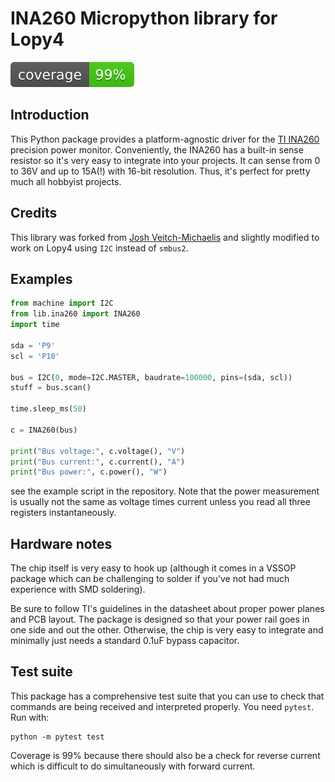 # INA260 Micropython library for Lopy4
![coverage](coverage.svg)
## Introduction

This Python package provides a platform-agnostic driver for the [TI INA260](https://www.ti.com/product/INA260) precision power monitor. Conveniently, the INA260 has a built-in sense resistor so it's very easy to integrate into your projects. It can sense from 0 to 36V and up to 15A(!) with 16-bit resolution. Thus, it's perfect for pretty much all hobbyist projects.  

## Credits
This library was forked from [Josh Veitch-Michaelis](https://github.com/jveitchmichaelis) and slightly modified to work on Lopy4 using `I2C` instead of `smbus2`.

## Examples
```python
from machine import I2C
from lib.ina260 import INA260
import time

sda = 'P9'
scl = 'P10'

bus = I2C(0, mode=I2C.MASTER, baudrate=100000, pins=(sda, scl))
stuff = bus.scan()

time.sleep_ms(50)

c = INA260(bus)

print("Bus voltage:", c.voltage(), "V")
print("Bus current:", c.current(), "A")
print("Bus power:", c.power(), "W")
```

see the example script in the repository. Note that the power measurement is usually not the same as voltage times current unless you read all three registers instantaneously.

## Hardware notes

The chip itself is very easy to hook up (although it comes in a VSSOP package which can be challenging to solder if you've not had much experience with SMD soldering).

Be sure to follow TI's guidelines in the datasheet about proper power planes and PCB layout. The package is designed so that your power rail goes in one side and out the other. Otherwise, the chip is very easy to integrate and minimally just needs a standard 0.1uF bypass capacitor.

## Test suite

This package has a comprehensive test suite that you can use to check that commands are being received and interpreted properly. You need `pytest`. Run with:

```
python -m pytest test
```

Coverage is 99% because there should also be a check for reverse current which is difficult to do simultaneously with forward current.

